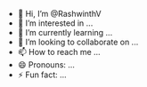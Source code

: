 - 👋 Hi, I’m @RashwinthV
- 👀 I’m interested in ...
- 🌱 I’m currently learning ...
- 💞️ I’m looking to collaborate on ...
- 📫 How to reach me ...
- 😄 Pronouns: ...
- ⚡ Fun fact: ...

<!---
RashwinthV/RashwinthV is a ✨ special ✨ repository because its `README.md` (this file) appears on your GitHub profile.
You can click the Preview link to take a look at your changes.
--->
